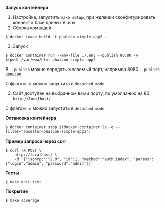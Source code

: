 **Запуск контейнера**

1. Настройка, запустить `make setup`, при желании сконфигурировать коннект к базе данных в .env
2. Сборка командой
 
`$ docker image build -t phalcon-simple-app2 .`

3. Запуск 

`$ docker container run --env-file ./.env --publish 80:80 -v $(pwd):/var/www/html phalcon-simple-app2`

В `--publish` можно передать желаемый порт, например 8080 `--publish 8080:80`

С флагом `-d` можно запустить в `detached mode`

3. Сайт доступен на выбранном вами порту, по умолчанию на 80: `http://localhost/`

С флагом `-d` можно запустить в `detached mode`

**Остановка контейнера**

`$ docker container stop $(docker container ls -q --filter="ancestor=phalcon-simple-app2")`

**Пример запроса через curl**
```
$ curl -X POST \
    http://localhost/ \
    -d '{"jsonrpc":"2.0", "id":1, "method":"auth.index", "params": {"login":"admin", "password":"admin"}}'
```

**Тесты**

```
$ make unit-test
```

**Покрытие**

```
$ make coverage
```

